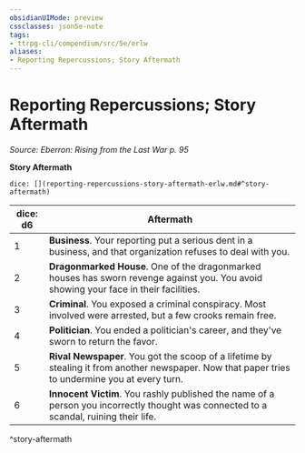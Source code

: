 ```yaml
---
obsidianUIMode: preview
cssclasses: json5e-note
tags:
- ttrpg-cli/compendium/src/5e/erlw
aliases:
- Reporting Repercussions; Story Aftermath
---
```

# Reporting Repercussions; Story Aftermath
*Source: Eberron: Rising from the Last War p. 95* 

**Story Aftermath**

`dice: [](reporting-repercussions-story-aftermath-erlw.md#^story-aftermath)`

| dice: d6 | Aftermath |
|----------|-----------|
| 1 | **Business**. Your reporting put a serious dent in a business, and that organization refuses to deal with you. |
| 2 | **Dragonmarked House**. One of the dragonmarked houses has sworn revenge against you. You avoid showing your face in their facilities. |
| 3 | **Criminal**. You exposed a criminal conspiracy. Most involved were arrested, but a few crooks remain free. |
| 4 | **Politician**. You ended a politician's career, and they've sworn to return the favor. |
| 5 | **Rival Newspaper**. You got the scoop of a lifetime by stealing it from another newspaper. Now that paper tries to undermine you at every turn. |
| 6 | **Innocent Victim**. You rashly published the name of a person you incorrectly thought was connected to a scandal, ruining their life. |
^story-aftermath